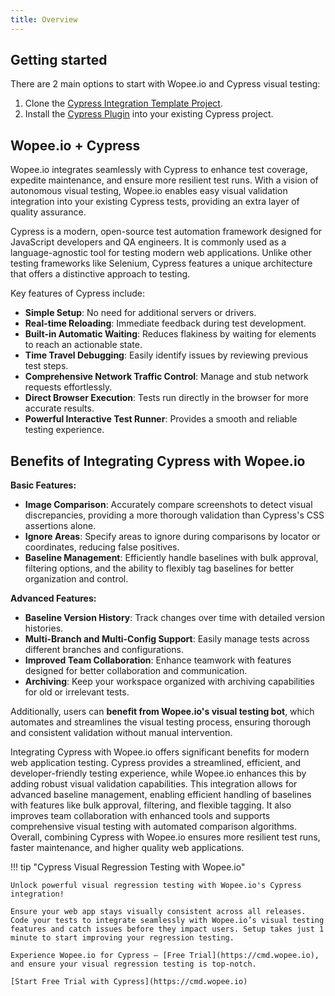 ```yaml
---
title: Overview
---
```


## Getting started

There are 2 main options to start with Wopee.io and Cypress visual testing:

1. Clone the [Cypress Integration Template Project](02-template-project.md).
2. Install the [Cypress Plugin](03-install-plugin.md) into your existing Cypress project.

## Wopee.io + Cypress

Wopee.io integrates seamlessly with Cypress to enhance test coverage, expedite maintenance, and ensure more resilient test runs. With a vision of autonomous visual testing, Wopee.io enables easy visual validation integration into your existing Cypress tests, providing an extra layer of quality assurance.

Cypress is a modern, open-source test automation framework designed for JavaScript developers and QA engineers. It is commonly used as a language-agnostic tool for testing modern web applications. Unlike other testing frameworks like Selenium, Cypress features a unique architecture that offers a distinctive approach to testing.

Key features of Cypress include:

- **Simple Setup**: No need for additional servers or drivers.
- **Real-time Reloading**: Immediate feedback during test development.
- **Built-in Automatic Waiting**: Reduces flakiness by waiting for elements to reach an actionable state.
- **Time Travel Debugging**: Easily identify issues by reviewing previous test steps.
- **Comprehensive Network Traffic Control**: Manage and stub network requests effortlessly.
- **Direct Browser Execution**: Tests run directly in the browser for more accurate results.
- **Powerful Interactive Test Runner**: Provides a smooth and reliable testing experience.

## Benefits of Integrating Cypress with Wopee.io

**Basic Features:**

- **Image Comparison**: Accurately compare screenshots to detect visual discrepancies, providing a more thorough validation than Cypress's CSS assertions alone.
- **Ignore Areas**: Specify areas to ignore during comparisons by locator or coordinates, reducing false positives.
- **Baseline Management**: Efficiently handle baselines with bulk approval, filtering options, and the ability to flexibly tag baselines for better organization and control.

**Advanced Features:**

- **Baseline Version History**: Track changes over time with detailed version histories.
- **Multi-Branch and Multi-Config Support**: Easily manage tests across different branches and configurations.
- **Improved Team Collaboration**: Enhance teamwork with features designed for better collaboration and communication.
- **Archiving**: Keep your workspace organized with archiving capabilities for old or irrelevant tests.

Additionally, users can **benefit from Wopee.io's visual testing bot**, which automates and streamlines the visual testing process, ensuring thorough and consistent validation without manual intervention.

Integrating Cypress with Wopee.io offers significant benefits for modern web application testing. Cypress provides a streamlined, efficient, and developer-friendly testing experience, while Wopee.io enhances this by adding robust visual validation capabilities. This integration allows for advanced baseline management, enabling efficient handling of baselines with features like bulk approval, filtering, and flexible tagging. It also improves team collaboration with enhanced tools and supports comprehensive visual testing with automated comparison algorithms. Overall, combining Cypress with Wopee.io ensures more resilient test runs, faster maintenance, and higher quality web applications.

!!! tip "Cypress Visual Regression Testing with Wopee.io"

    Unlock powerful visual regression testing with Wopee.io's Cypress integration!

    Ensure your web app stays visually consistent across all releases. Code your tests to integrate seamlessly with Wopee.io’s visual testing features and catch issues before they impact users. Setup takes just 1 minute to start improving your regression testing.

    Experience Wopee.io for Cypress – [Free Trial](https://cmd.wopee.io), and ensure your visual regression testing is top-notch.

    [Start Free Trial with Cypress](https://cmd.wopee.io)
